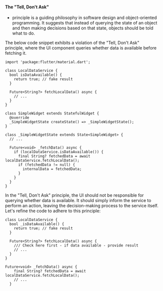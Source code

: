 
#### The "Tell, Don't Ask" 
- principle is a guiding philosophy in software design and object-oriented programming. It suggests that instead of querying the state of an object and then making decisions based on that state, objects should be told what to do.


The below code snippet exhibits a violation of the "Tell, Don't Ask" principle, where the UI component queries whether data is available before fetching it.

```
import 'package:flutter/material.dart';

class LocalDataService {
  bool isDataAvailable() {
    return true; // fake result
  }

  Future<String?> fetchLocalData() async {
    // ...
  }
}

class SimpleWidget extends StatefulWidget {
  @override
  _SimpleWidgetState createState() => _SimpleWidgetState();
}

class _SimpleWidgetState extends State<SimpleWidget> {
  // ...

  Future<void> _fetchData() async {
    if (localDataService.isDataAvailable()) {
      final String? fetchedData = await localDataService.fetchLocalData();
      if (fetchedData != null) {
        internalData = fetchedData;
      }
    }
  }
}
```

In the "Tell, Don't Ask" principle, the UI should not be responsible for querying whether data is available. It should simply inform the service to perform an action, leaving the decision-making process to the service itself. Let's refine the code to adhere to this principle:

```
class LocalDataService {
  bool _isDataAvailable() {
    return true; // fake result
  }

  Future<String?> fetchLocalData() async {
    /// Check here first - if data available - provide result
    // ...
  }
}

Future<void> _fetchData() async {
    final String? fetchedData = await localDataService.fetchLocalData();
    // ...
  }
```